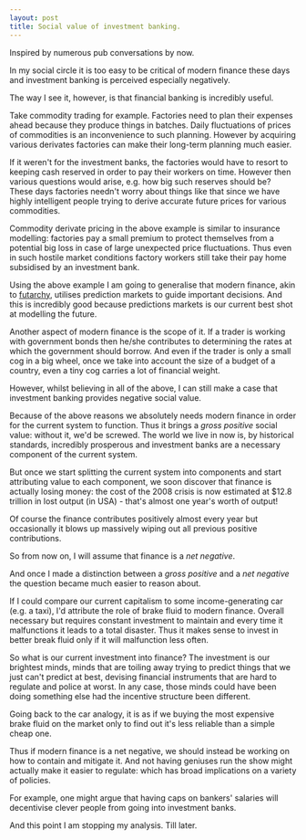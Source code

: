 ```yaml
---
layout: post
title: Social value of investment banking.
---
```


Inspired by numerous pub conversations by now.

In my social circle it is too easy to be critical of modern finance these days
and investment banking is perceived especially negatively.

The way I see it, however, is that financial banking is incredibly useful.

Take commodity trading for example. Factories need to plan their expenses ahead
because they produce things in batches. Daily fluctuations of prices of
commodities is an inconvenience to such planning. However by acquiring various
derivates factories can make their long-term planning much easier.

If it weren't for the investment banks, the factories would have to resort to
keeping cash reserved in order to pay their workers on time. However then
various questions would arise, e.g. how big such reserves should be? These days
factories needn't worry about things like that since we have highly
intelligent people trying to derive accurate future prices for various
commodities.

Commodity derivate pricing in the above example is similar to insurance
modelling: factories pay a small premium to protect themselves from a potential
big loss in case of large unexpected price fluctuations. Thus even in such
hostile market conditions factory workers still take their pay home subsidised
by an investment bank.

Using the above example I am going to generalise that modern finance, akin to
[futarchy][futarchy], utilises prediction markets to guide important decisions.
And this is incredibly good because predictions markets is our current best
shot at modelling the future.

Another aspect of modern finance is the scope of it. If a trader is working
with government bonds then he/she contributes to determining the rates at which
the government should borrow. And even if the trader is only a small cog in a
big wheel, once we take into account the size of a budget of a country, even a
tiny cog carries a lot of financial weight.

However, whilst believing in all of the above, I can still make a case that
investment banking provides negative social value.

Because of the above reasons we absolutely needs modern finance in order for
the current system to function. Thus it brings a *gross positive* social
value: without it, we'd be screwed. The world we live in now is, by historical
standards, incredibly prosperous and investment banks are a necessary component
of the current system.

But once we start splitting the current system into components and start
attributing value to each component, we soon discover that finance is actually
losing money: the cost of the 2008 crisis is now estimated at $12.8 trillion in
lost output (in USA) - that's almost one year's worth of output!

Of course the finance contributes positively almost every year but occasionally
it blows up massively wiping out all previous positive contributions.

So from now on, I will assume that finance is a *net negative*.

And once I made a distinction between a *gross positive* and a *net negative*
the question became much easier to reason about.

If I could compare our current capitalism to some income-generating car (e.g. a
taxi), I'd attribute the role of brake fluid to modern finance. Overall
necessary but requires constant investment to maintain and every time it
malfunctions it leads to a total disaster. Thus it makes sense to invest in
better break fluid only if it will malfunction less often.

So what is our current investment into finance? The investment is our brightest
minds, minds that are toiling away trying to predict things that we just can't
predict at best, devising financial instruments that are hard to regulate and
police at worst. In any case, those minds could have been doing something else
had the incentive structure been different.

Going back to the car analogy, it is as if we buying the most expensive brake
fluid on the market only to find out it's less reliable than a simple cheap one.

Thus if modern finance is a net negative, we should instead be working on how
to contain and mitigate it. And not having geniuses run the show might actually
make it easier to regulate: which has broad implications on a variety of policies.

For example, one might argue that having caps on bankers' salaries will
decentivise clever people from going into investment banks.

And this point I am stopping my analysis. Till later.

[futarchy]: http://squid314.livejournal.com/352406.html
